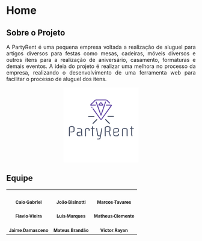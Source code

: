 # Home

## Sobre o Projeto

<p align="justify">A PartyRent é uma pequena empresa voltada a realização de aluguel para artigos diversos para festas como mesas, cadeiras, móveis diversos e outros itens para a realização de aniversário, casamento, formaturas e demais eventos. A ideia do projeto é realizar uma melhora no processo da empresa, realizando o desenvolvimento de uma ferramenta web para facilitar o processo de aluguel dos itens.
</p>

<center>
<img src="./assets/logo.png" alt="logo" align="middle">
</center>


## Equipe
<center>
<table>
        <td align="center"><a href="https://github.com/CaioGabrielAraujo"target="_blank" ><img style="border-radius: 50%;" src="https://avatars.githubusercontent.com/u/20951137?v=4" width="100px;" alt=""/><br /><sub><b>Caio Gabriel</b></sub></a><br /><a href="https://github.com/brunocmo"target="_blank"></a>
        <a href="https://github.com/flaviovl"target="_blank"><img style="border-radius: 50%;" src="https://avatars.githubusercontent.com/u/31935777?v=4" width="100px;" alt=""/><br /><sub><b>Flavio Vieira</b></sub></a><br /><a href="https://github.com/flaviovl"target="_blank"></a>
        <a href="https://github.com/JaimeJuan11"target="_blank"><img style="border-radius: 50%;" src="https://avatars.githubusercontent.com/u/49578168?v=4" width="100px;" alt=""/><br /><sub><b>Jaime Damasceno</b></sub></a><br /><a href="https://github.com/JaimeJuan11"target="_blank"></td>
        <td align="center"></a>
       <a href="https://github.com/jbisinotti"target="_blank"><img style="border-radius: 50%;" src="https://avatars.githubusercontent.com/u/48724723?v=4" width="100px;" alt=""/><br /><sub><b>João Bisinotti</b></sub></a><br /><a href="https://github.com/jbisinotti"target="_blank"></a>
        <a href="https://github.com/luisgfmarques"target="_blank"><img style="border-radius: 50%;" src="https://avatars.githubusercontent.com/u/49294754?v=4" width="100px;" alt=""/><br /><sub><b>Luis Marques</b></sub></a><br /><a href="https://github.com/luisgfmarques"target="_blank"></a>
        <a href="https://github.com/mateusbrandaot"target="_blank"><img style="border-radius: 50%;" src="https://avatars.githubusercontent.com/u/75442224?v=4" width="100px;" alt=""/><br /><sub><b>Mateus Brandão</b></sub></a><br /><a href="https://github.com/mateusbrandaot"target="_blank"></a></td>
        <td align="center"><a href="https://github.com/marcosgtavares"target="_blank"><img style="border-radius: 50%;" src="https://avatars.githubusercontent.com/u/42779015?v=4" width="100px;" alt=""/><br /><sub><b>Marcos Tavares</b></sub></a><br /><a href="https://github.com/marcosgtavares"target="_blank"></a>
        <a href="https://github.com/matheusclemente"target="_blank"><img style="border-radius: 50%;" src="https://avatars.githubusercontent.com/u/15328891?v=4" width="100px;" alt=""/><br /><sub><b>Matheus Clemente</b></sub></a><br /><a href="https://github.com/matheusclemente"target="_blank"></a>
        <a href="https://github.com/victor-rayan"target="_blank"><img style="border-radius: 50%;" src="https://avatars.githubusercontent.com/u/77134807?v=4" width="100px;" alt=""/><br /><sub><b>Victor Rayan</b></sub></a><br /><a href="https://github.com/victor-rayan"target="_blank"></a></td>
</table>
</center>
